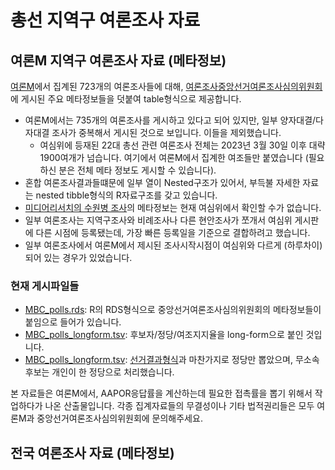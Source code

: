 # 총선 지역구 여론조사 자료


## 여론M 지역구 여론조사 자료 (메타정보)

[여론M](https://poll-mbc.co.kr/poll2024/)에서 집계된 723개의 여론조사들에 대해, [여론조사중앙선거여론조사심의위원회](https://www.nesdc.go.kr/portal/bbs/B0000005/list.do?menuNo=200467)에 게시된 주요 메타정보들을 덧붙여 table형식으로 제공합니다.

* 여론M에서는 735개의 여론조사를 게시하고 있다고 되어 있지만, 일부 양자대결/다자대결 조사가 중복해서 게시된 것으로 보입니다. 이들을 제외했습니다.
    - 여심위에 등재된 22대 총선 관련 여론조사 전체는 2023년 3월 30일 이후 대략 1900여개가 넘습니다. 여기에서 여론M에서 집계한 여조들만 붙였습니다 (필요하신 분은 전체 메타 정보도 게시할 수 있습니다).
* 혼합 여론조사결과들떄문에 일부 열이 Nested구조가 있어서, 부득불 자세한 자료는 nested tibble형식의 R자료구조를 갖고 있습니다.
* [미디어리서치의 수원병 조사](https://www.nesdc.go.kr/portal/bbs/B0000005/view.do?nttId=14639&menuNo=200467&searchTime=&sdate=&edate=&pdate=&pollGubuncd=VT025&searchCnd=&searchWrd=&pageIndex=5)의 메타정보는 현재 여심위에서 확인할 수가 없습니다.
* 일부 여론조사는 지역구조사와 비례조사나 다른 현안조사가 쪼개서 여심위 게시판에 다른 시점에 등록됐는데, 가장 빠른 등록일을 기준으로 결합하려고 했습니다.
* 일부 여론조사에서 여론M에서 제시된 조사시작시점이 여심위와 다르게 (하루차이) 되어 있는 경우가 있었습니다.

### 현재 게시파일들

* [MBC_polls.rds](MBC_polls.rds): R의 RDS형식으로 중앙선거여론조사심의위원회의 메타정보들이 붙임으로 들어가 있습니다.
* [MBC_polls_longform.tsv](MBC_polls_longform.tsv): 후보자/정당/여조지지율을 long-form으로 붙인 것입니다.
* [MBC_polls_longform.tsv](MBC_polls_wideform.tsv): [선거결과형식](../election_data/)과 마찬가지로 정당만 뽑았으며, 무소속후보는 개인이 한 정당으로 처리했습니다.

본 자료들은 여론M에서, AAPOR응답률을 계산하는데 필요한 접촉률을 뽑기 위해서 작업하다가 나온 산출물입니다. 각종 집계자료들의 무결성이나 기타 법적권리들은 모두 여론M과 중앙선거여론조사심의위원회에 문의해주세요.

## 전국 여론조사 자료 (메타정보)


